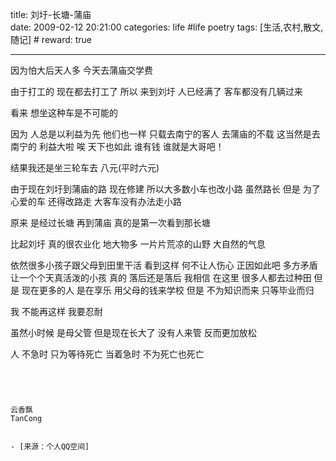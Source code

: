 title: 刘圩-长塘-蒲庙  
date: 2009-02-12 20:21:00
categories: life #life poetry
tags: [生活,农村,散文,随记]  # <!--more-->
reward: true

---

因为怕大后天人多
今天去蒲庙交学费

<!--more-->

由于打工的
现在都去打工了
所以
来到刘圩
人已经满了
客车都没有几辆过来

看来
想坐这种车是不可能的

因为
人总是以利益为先
他们也一样
只载去南宁的客人
去蒲庙的不载
这当然是去南宁的
利益大啦
唉
天下也如此
谁有钱
谁就是大哥吧！

结果我还是坐三轮车去
八元(平时六元)

由于现在刘圩到蒲庙的路
现在修建
所以大多数小车也改小路
虽然路长
但是
为了心爱的车
还得改路走
大客车没有办法走小路


原来
是经过长塘
再到蒲庙
真的是第一次看到那长塘

比起刘圩
真的很农业化
地大物多
一片片荒凉的山野
大自然的气息


依然很多小孩子跟父母到田里干活
看到这样
何不让人伤心
正因如此吧
多方矛盾
让一个个天真活泼的小孩
真的
落后还是落后
我相信
在这里
很多人都去过种田
但是
现在更多的人
是在享乐
用父母的钱来学校
但是
不为知识而来
只等毕业而归


我
不能再这样
我要忍耐

虽然小时候
是母父管
但是现在长大了
没有人来管
反而更加放松

人
不急时
只为等待死亡
当着急时
不为死亡也死亡
~~~




云香飘
TanCong


- [来源：个人QQ空间]

